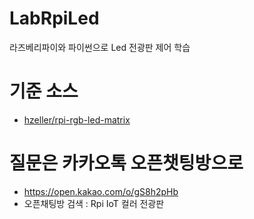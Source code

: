 # LabRpiLed
라즈베리파이와 파이썬으로 Led 전광판 제어 학습

# 기준 소스
  * [hzeller/rpi-rgb-led-matrix](https://github.com/hzeller/rpi-rgb-led-matrix)

# 질문은 카카오톡 오픈챗팅방으로
  * https://open.kakao.com/o/gS8h2pHb
  * 오픈채팅방 검색 : Rpi IoT 컬러 전광판
